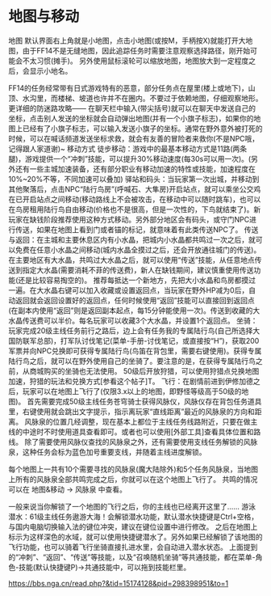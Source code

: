 # 地图与移动

地图
默认界面右上角就是小地图，点击小地图(或按M，手柄按X)就能打开大地图，由于FF14不是无缝地图，因此追踪任务时需要注意观察选择路径，刚开始可能会不太习惯(摊手)。
另外使用鼠标滚轮可以缩放地图，地图放大到一定程度之后，会显示小地名。

FF14的任务经常带有日式游戏特有的恶意，部分任务点在屋里(楼上或地下)，山顶、水沟里，而楼梯、坡道也许并不在圈内。不要过于依赖地图，仔细观察地形。
更详细的防迷路攻略——
在聊天栏中输入<pos>(带尖括号)就可以在聊天中发送自己的坐标，点击别人发送的坐标就会自动弹出地图(并有一个小旗子标志)，如果你的地图上已经有了小旗子标志，可以输入<flag>发送小旗子的坐标。通常在野外意外被打死的时候，可以在喊话频道发送坐标求救，就会有友善的冒险者来救你(不是NPC哦，记得跟人家道谢)~
移动方式
徒步移动：游戏中的最基本移动方式是11路(两条腿)，游戏提供一个“冲刺”技能，可以提升30%移动速度(每30s可以用一次)。(另外还有一些主城加速装备，还有部分职业有移动加速的特性或技能，加速程度在10%~20%不等，不同加速可以叠加)
驿站和码头：当玩家第一次出城，并移动到其他聚落后，点击NPC“陆行鸟房”(呼喊石、大隼房)开启站点，就可以乘坐公交鸡在已开启站点之间移动(移动路线上不会被攻击，在移动中可以随时跳车)，也可以在鸟房租用陆行鸟自由移动(价格也不是很高，但是一次性的，下鸟就结束了)。新玩家在缺钱阶段推荐使用这种方式移动。另外部分地区会有码头，或守门NPC进行传送，如果在地图上看到门或者锚的标记，就意味着有此类传送NPC了。
传送与返回：在主城和主要休息区内有小水晶，把城内小水晶都共鸣过一次之后，就可以免费在任意小水晶之间移动(城内水晶全摸过之后，还会开放通往城门的传送)。
在主要地区有大水晶，共鸣过大水晶之后，就可以使用“传送”技能，从任意地点传送到指定大水晶(需要消耗不菲的传送费)，新人在缺钱期间，建议慎重使用传送功能(还是比较容易掏空的)。
推荐每抵达一个新地方，先把大小水晶和鸟房都摸过一遍。在大水晶右键可以加入收藏或设置返回点，当玩家在野外HP减为0后，自动返回就会返回设置好的返回点，任何时候使用“返回”技能可以直接回到返回点(在副本内使用“返回”则是返回副本起点，每15分钟能使用一次)。传送到收藏的大水晶传送费可以半价。每名玩家可以收藏3个大水晶，并设置1个返回点。
坐骑：玩家完成20级主线任务前行之路后，边上会有任务我的专属陆行鸟(自己所选择大国防联军总部)，打军队讨伐笔记(菜单-手册-讨伐笔记，或直接按“H”)，获取200军票并向NPC兑换即可获得专属陆行鸟(鸟笛在背包里，需要右键使用)。获得专属陆行鸟之后，就可以在野外使用自己的坐骑了。要注意的是，在获得专属陆行鸟之前，从商城购买的坐骑也无法使用。
50级后开放狩猎，可以使用狩猎点兑换地图加速，狩猎的玩法和兑换方式[参看这个帖子]T。
飞行：在剧情前进到伊修加德之后，玩家可以在地图上飞行了(仅限3.x以上的地图，即野怪等级高于50级的地图)。
首先需要完成50级主线任务苍穹骑士获得风脉仪，风脉仪存在背包任务道具里，右键使用就会跳出文字提示，指示离玩家“直线距离”最近的风脉泉的方向和距离。
风脉泉的位置几经调整，现在基本上都位于主线任务线路附近，只要在做主线的中途时不时使用道具查看即可。或者也可以使用[外部工具]查看具体位置和路线。
除了需要使用风脉仪查找的风脉泉之外，还有需要使用支线任务解锁的风脉泉，这种任务会标为蓝色加号重要支线，并随着主线进度解锁。

每个地图上一共有10个需要寻找的风脉泉(魔大陆除外)和5个任务风脉泉，当地图上所有的风脉泉全部共鸣完成之后，你就可以在这个地图上飞行了。
共鸣的情况可以在 地图&移动 → 风脉泉 中查看。

一般来说当你解锁了一个地图的飞行之后，你的主线也已经离开这里了……
游泳潜水：61级主线任务遨游大海！会解锁潜水功能，默认潜水快捷键是Ctrl+空格，与国内电脑切换输入法的键位冲突，建议在键位设置中进行修改。
之后在地图上标示为这样深色的水域，就可以使用快捷键潜水了。另外如果已经解锁了该地图的飞行功能，也可以骑着飞行坐骑直接扎进水里，会自动进入潜水状态。
上面提到的“冲刺”、“返回”、“传送”等技能，以及“召唤随机坐骑”等共通技能，都在菜单-角色-技能(默认快捷键P)→共通技能中，可以拖到技能栏里。

https://bbs.nga.cn/read.php?&tid=15174128&pid=298398951&to=1
